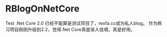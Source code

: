 # RBlogOnNetCore
Test .Net Core 2.0
已经不能算是测试项目了，rexfa.cc成为私人blog。
作为练习项目刚刚升级到2.2，觉得.Net Core真是渐入佳境，真是好用。
